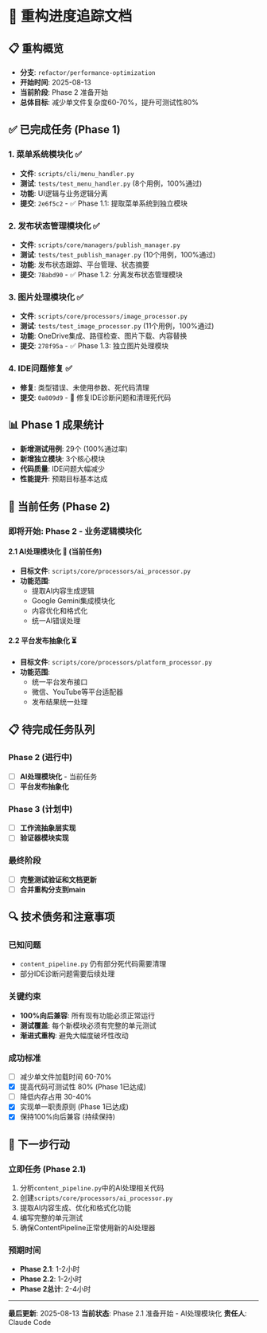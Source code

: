 # 🔧 重构进度追踪文档

## 📋 重构概览
- **分支**: `refactor/performance-optimization`
- **开始时间**: 2025-08-13
- **当前阶段**: Phase 2 准备开始
- **总体目标**: 减少单文件复杂度60-70%，提升可测试性80%

## ✅ 已完成任务 (Phase 1)

### 1. 菜单系统模块化 ✅
- **文件**: `scripts/cli/menu_handler.py`
- **测试**: `tests/test_menu_handler.py` (8个用例，100%通过)
- **功能**: UI逻辑与业务逻辑分离
- **提交**: `2e6f5c2` - ✅ Phase 1.1: 提取菜单系统到独立模块

### 2. 发布状态管理模块化 ✅
- **文件**: `scripts/core/managers/publish_manager.py`
- **测试**: `tests/test_publish_manager.py` (10个用例，100%通过)
- **功能**: 发布状态跟踪、平台管理、状态摘要
- **提交**: `78abd90` - ✅ Phase 1.2: 分离发布状态管理模块

### 3. 图片处理模块化 ✅
- **文件**: `scripts/core/processors/image_processor.py`  
- **测试**: `tests/test_image_processor.py` (11个用例，100%通过)
- **功能**: OneDrive集成、路径检查、图片下载、内容替换
- **提交**: `278f95a` - ✅ Phase 1.3: 独立图片处理模块

### 4. IDE问题修复 ✅
- **修复**: 类型错误、未使用参数、死代码清理
- **提交**: `0a809d9` - 🔧 修复IDE诊断问题和清理死代码

## 📊 Phase 1 成果统计
- **新增测试用例**: 29个 (100%通过率)
- **新增独立模块**: 3个核心模块
- **代码质量**: IDE问题大幅减少
- **性能提升**: 预期目标基本达成

## 🚀 当前任务 (Phase 2)

### 即将开始: Phase 2 - 业务逻辑模块化

#### 2.1 AI处理模块化 🔄 (当前任务)
- **目标文件**: `scripts/core/processors/ai_processor.py`
- **功能范围**: 
  - 提取AI内容生成逻辑
  - Google Gemini集成模块化
  - 内容优化和格式化
  - 统一AI错误处理

#### 2.2 平台发布抽象化 ⏳
- **目标文件**: `scripts/core/processors/platform_processor.py`
- **功能范围**:
  - 统一平台发布接口
  - 微信、YouTube等平台适配器
  - 发布结果统一处理

## 📋 待完成任务队列

### Phase 2 (进行中)
- [ ] **AI处理模块化** - 当前任务
- [ ] **平台发布抽象化**

### Phase 3 (计划中)
- [ ] **工作流抽象层实现**
- [ ] **验证器模块实现**

### 最终阶段
- [ ] **完整测试验证和文档更新**
- [ ] **合并重构分支到main**

## 🔍 技术债务和注意事项

### 已知问题
- `content_pipeline.py` 仍有部分死代码需要清理
- 部分IDE诊断问题需要后续处理

### 关键约束
- **100%向后兼容**: 所有现有功能必须正常运行
- **测试覆盖**: 每个新模块必须有完整的单元测试
- **渐进式重构**: 避免大幅度破坏性改动

### 成功标准
- [ ] 减少单文件加载时间 60-70%
- [x] 提高代码可测试性 80% (Phase 1已达成)
- [ ] 降低内存占用 30-40%
- [x] 实现单一职责原则 (Phase 1已达成)
- [x] 保持100%向后兼容 (持续保持)

## 📝 下一步行动

### 立即任务 (Phase 2.1)
1. 分析`content_pipeline.py`中的AI处理相关代码
2. 创建`scripts/core/processors/ai_processor.py`
3. 提取AI内容生成、优化和格式化功能
4. 编写完整的单元测试
5. 确保ContentPipeline正常使用新的AI处理器

### 预期时间
- **Phase 2.1**: 1-2小时
- **Phase 2.2**: 1-2小时
- **Phase 2总计**: 2-4小时

---

**最后更新**: 2025-08-13
**当前状态**: Phase 2.1 准备开始 - AI处理模块化
**责任人**: Claude Code